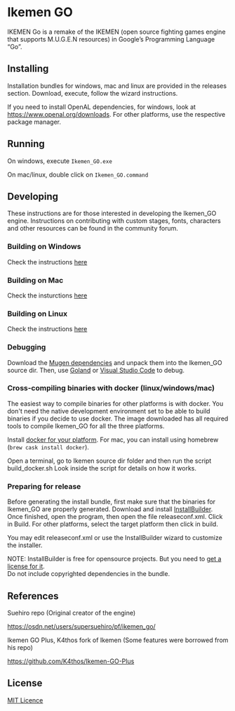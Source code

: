 # Ikemen GO
IKEMEN Go is a remake of the IKEMEN (open source fighting games engine that supports M.U.G.E.N resources) in Google’s Programming Language “Go”.

## Installing
Installation bundles for windows, mac and linux are provided in the releases section.
Download, execute, follow the wizard instructions.


If you need to install OpenAL dependencies, for windows, look at https://www.openal.org/downloads. For other platforms,
use the respective package manager.


## Running
On windows, execute `Ikemen_GO.exe`

On mac/linux, double click on `Ikemen_GO.command`


## Developing
These instructions are for those interested in developing the Ikemen_GO engine. Instructions on contributing with custom stages, fonts, characters and other resources can be found in the community forum.

### Building on Windows
Check the instructions [here](build/BUILD_win.md)

### Building on Mac
Check the insturctions [here](build/Build_mac.md)

### Building on Linux
Check the instructions [here](build/Build_linux.md)

### Debugging
Download the [Mugen dependencies](https://drive.google.com/uc?export=download&amp;id=16p6rx_WXyJdqAHU3KPaArYc62lo4FJna) and unpack them into the Ikemen_GO source dir. Then, use [Goland](https://www.jetbrains.com/go/) or [Visual Studio Code](https://code.visualstudio.com/) to debug.

### Cross-compiling binaries with docker (linux/windows/mac)
The easiest way to compile binaries for other platforms is with docker.
You don't need the native development environment set to be able to build binaries if you decide to use docker. 
The image downloaded has all required tools to compile Ikemen_GO for all the three platforms.

Install [docker for your platform](https://www.docker.com/get-started). For mac, you can install using homebrew (`brew cask install docker`).

Open a terminal, go to Ikemen source dir folder and then run the script build_docker.sh
Look inside the script for details on how it works.

### Preparing for release
Before generating the install bundle, first make sure that the binaries for Ikemen_GO are properly generated. 
Download and install [InstallBuilder](https://installbuilder.bitrock.com).
Once finished, open the program, then open the file releaseconf.xml.
Click in Build.
For other platforms, select the target platform then click in build.

You may edit releaseconf.xml or use the InstallBuilder wizard to customize the installer.

NOTE: InstallBuilder is free for opensource projects. But you need to [get a license for it](https://installbuilder.bitrock.com/open-source-licenses.html).  
Do not include copyrighted dependencies in the bundle.


## References

Suehiro repo (Original creator of the engine)

https://osdn.net/users/supersuehiro/pf/ikemen_go/

Ikemen GO Plus, K4thos fork of Ikemen (Some features were borrowed from his repo)

https://github.com/K4thos/Ikemen-GO-Plus


## License
[MIT Licence](LICENSE.txt)


